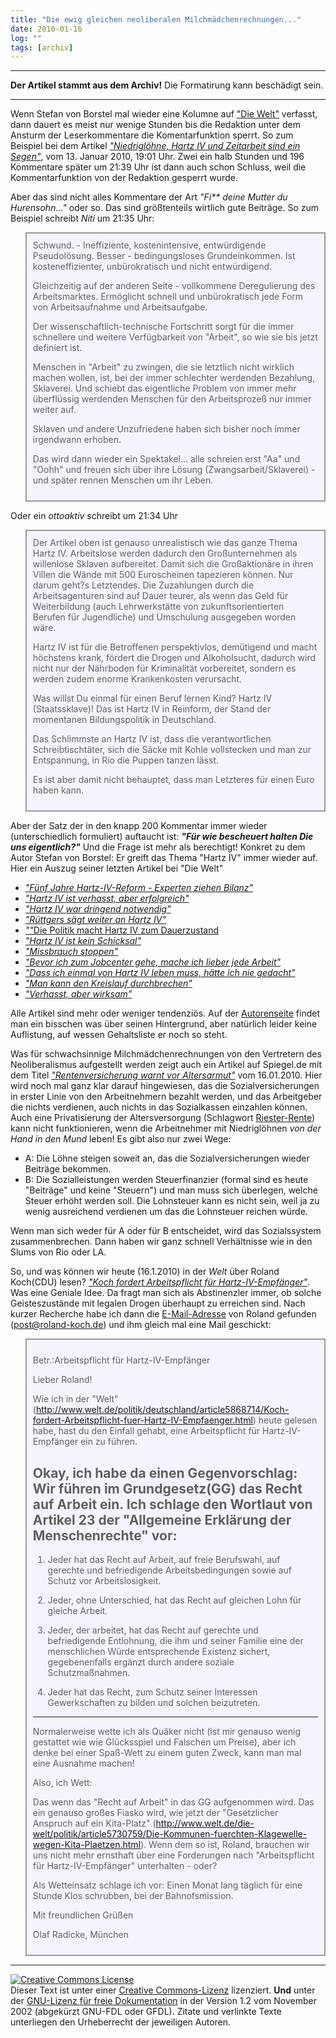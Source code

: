 ```yaml
---
title: "Die ewig gleichen neoliberalen Milchmädchenrechnungen..."
date: 2010-01-16
log: ""
tags: [archiv]
---
```

<hr><b>Der Artikel stammt aus dem Archiv!</b> Die Formatirung kann beschädigt sein.<hr>
Wenn Stefan von Borstel mal wieder eine Kolumne auf <a href="http://www.welt.de/">"Die Welt"</a> verfasst, dann dauert es meist nur wenige Stunden bis die Redaktion unter dem Ansturm der Leserkommentare die Komentarfunktion sperrt. So zum Beispiel bei dem Artikel <a href="http://www.welt.de/politik/deutschland/article5837470/Niedrigloehne-Hartz-IV-und-Zeitarbeit-sind-ein-Segen.html"><i>"Niedriglöhne, Hartz IV und Zeitarbeit sind ein Segen"</i></a>, vom 13. Januar 2010, 19:01 Uhr. Zwei ein halb Stunden und 196 Kommentare später um 21:39 Uhr ist dann auch schon Schluss, weil die Kommentarfunktion von der Redaktion gesperrt wurde. 

Aber das sind nicht alles Kommentare der Art <i>"Fi** deine Mutter du Hurensohn..."</i> oder so. Das sind größtenteils wirtlich gute Beiträge. So zum Beispiel schreibt <i>Niti</i> um 21:35 Uhr:
<!--break-->
<blockquote width=80%; style="padding:10px; background:#f4f4ff; border: 2px solid #999; border-right-width: 2px">
Schwund. - Ineffiziente, kostenintensive, entwürdigende Pseudolösung. Besser - bedingungsloses Grundeinkommen. Ist kosteneffizienter, unbürokratisch und nicht entwürdigend.

Gleichzeitig auf der anderen Seite - vollkommene Deregulierung des Arbeitsmarktes. Ermöglicht schnell und unbürokratisch jede Form von Arbeitsaufnahme und Arbeitsaufgabe.

Der wissenschaftlich-technische Fortschritt sorgt für die immer schnellere und weitere Verfügbarkeit von "Arbeit", so wie sie bis jetzt definiert ist.

Menschen in "Arbeit" zu zwingen, die sie letztlich nicht wirklich machen wollen, ist, bei der immer schlechter werdenden Bezahlung, Sklaverei. Und schiebt das eigentliche Problem von immer mehr überflüssig werdenden Menschen für den Arbeitsprozeß nur immer weiter auf.

Sklaven und andere Unzufriedene haben sich bisher noch immer irgendwann erhoben.

Das wird dann wieder ein Spektakel... alle schreien erst "Aa" und "Oohh" und freuen sich über ihre Lösung (Zwangsarbeit/Sklaverei) - und später rennen Menschen um ihr Leben.
</blockquote>

Oder ein <i>ottoaktiv</i> schreibt um 21:34 Uhr

<blockquote width=80%; style="padding:10px; background:#f4f4ff; border: 2px solid #999; border-right-width: 2px">
Der Artikel oben ist genauso unrealistisch wie das ganze Thema Hartz IV.
Arbeitslose werden dadurch den Großunternehmen als willenlose Sklaven aufbereitet.
Damit sich die Großaktionäre in ihren Villen die Wände mit 500 Euroscheinen tapezieren können. Nur darum geht?s Letztendes. 
Die Zuzahlungen durch die Arbeitsagenturen sind auf Dauer teurer, als wenn das Geld für Weiterbildung (auch Lehrwerkstätte von zukunftsorientierten Berufen für Jugendliche) und Umschulung ausgegeben worden wäre.

Hartz IV ist für die Betroffenen perspektivlos, demütigend und macht höchstens krank, fördert die Drogen und Alkoholsucht, dadurch wird nicht nur der Nährboden für Kriminalität vorbereitet, sondern es werden zudem enorme Krankenkosten verursacht.

Was willst Du einmal für einen Beruf lernen Kind? Hartz IV (Staatssklave)! 
Das ist Hartz IV in Reinform, der Stand der momentanen Bildungspolitik in Deutschland.

Das Schlimmste an Hartz IV ist, dass die verantwortlichen Schreibtischtäter, sich die Säcke mit Kohle vollstecken und man zur Entspannung, in Rio die Puppen tanzen lässt. 

Es ist aber damit nicht behauptet, dass man Letzteres für einen Euro haben kann.
</blockquote>

Aber der Satz der in den knapp 200 Kommentar immer wieder (unterschiedlich formuliert) auftaucht ist:
<i><b>"Für wie bescheuert halten Die uns eigentlich?"</b></i> Und die Frage ist mehr als berechtigt! Konkret zu dem Autor Stefan von Borstel: Er greift das Thema "Hartz IV" immer wieder auf. Hier ein Auszug seiner letzten Artikel bei "Die Welt"

<ul>
<li><a href="http://www.welt.de/die-welt/wirtschaft/article5544736/Fuenf-Jahre-Hartz-IV-Reform-Experten-ziehen-Bilanz.html"><i>"Fünf Jahre Hartz-IV-Reform - Experten ziehen Bilanz"</i></a></li>
<li><a href="http://www.welt.de/wirtschaft/article5652905/Hartz-IV-ist-verhasst-aber-erfolgreich.html"><i>"Hartz IV ist verhasst, aber erfolgreich"</i></a></li>
<li><a href="http://www.welt.de/die-welt/wirtschaft/article5696893/Hartz-IV-war-dringend-notwendig.html"><i>"Hartz IV war dringend notwendig"</i></a></li>
<li><a href="http://www.welt.de/die-welt/politik/article5786499/Ruettgers-saegt-weiter-an-Hartz-IV.html"><i>"Rüttgers sägt weiter an Hartz IV"</i></a></li>
<li><a href="http://www.welt.de/politik/deutschland/article5787100/Die-Politik-macht-Hartz-IV-zum-Dauerzustand.html"><i>""</i>Die Politik macht Hartz IV zum Dauerzustand</a></li>
<li><a href="http://www.welt.de/die-welt/politik/article5792714/Hartz-IV-ist-kein-Schicksal.html"><i>"Hartz IV ist kein Schicksal"</i></a></li>
<li><a href="http://www.welt.de/die-welt/wirtschaft/article5815140/Missbrauch-stoppen.html"><i>"Missbrauch stoppen"</i></a></li>
<li><a href="http://www.welt.de/die-welt/wirtschaft/article5696897/Bevor-ich-zum-Jobcenter-gehe-mache-ich-lieber-jede-Arbeit.html"><i>"Bevor ich zum Jobcenter gehe, mache ich lieber jede Arbeit"</i></a></li>
<li><a href="http://www.welt.de/die-welt/wirtschaft/article5696899/Dass-ich-einmal-von-Hartz-IV-leben-muss-haette-ich-nie-gedacht.html"><i>"Dass ich einmal von Hartz IV leben muss, hätte ich nie gedacht"</i></a></li>
<li><a href="http://www.welt.de/die-welt/wirtschaft/article5696894/Man-kann-den-Kreislauf-durchbrechen.html"><i>"Man kann den Kreislauf durchbrechen"</i></a></li>
<li><a href="http://www.welt.de/die-welt/wirtschaft/article5696891/Verhasst-aber-wirksam.html"><i>"Verhasst, aber wirksam"</i></a></li>
</ul>

Alle Artikel sind mehr oder weniger tendenziös. Auf der <a href="http://debatte.welt.de/mitglieder/58/Stefan+von+Borstel">Autorenseite</a> findet man ein bisschen was über seinen Hintergrund, aber natürlich leider keine Auflistung, auf wessen Gehaltsliste er noch so steht.

Was für schwachsinnige Milchmädchenrechnungen von den Vertretern des Neoliberalismus aufgestellt werden zeigt auch ein Artikel auf Spiegel.de mit dem Titel <i><a href="http://www.spiegel.de/wirtschaft/soziales/0,1518,672279,00.html#ref=rss">"Rentenversicherung warnt vor Altersarmut"</a></i> vom 16.01.2010. Hier wird noch mal ganz klar darauf hingewiesen, das die Sozialversicherungen in erster Linie von den Arbeitnehmern bezahlt werden, und das Arbeitgeber die nichts verdienen, auch nichts in das Sozialkassen einzahlen können. Auch eine Privatisierung der Altersversorgung (Schlagwort <a href="http://de.wikipedia.org/wiki/Riester-Rente">Riester-Rente</a>) kann nicht funktionieren, wenn die Arbeitnehmer mit Niedriglöhnen <i>von der Hand in den Mund</i> leben! Es gibt also nur zwei Wege:
<ul>
<li>A: Die Löhne steigen soweit an, das die Sozialversicherungen wieder Beiträge bekommen.</li>
<li>B: Die Sozialleistungen werden Steuerfinanzier (formal sind es heute "Beiträge" und keine "Steuern") und man muss sich überlegen, welche Steuer erhöht werden soll. Die Lohnsteuer kann es nicht sein, weil ja zu wenig ausreichend verdienen um das die Lohnsteuer reichen würde.</li>
</ul>
Wenn man sich weder für A oder für B entscheidet, wird das Sozialssystem zusammenbrechen. Dann haben wir ganz schnell Verhältnisse wie in den Slums von Rio oder LA.

So, und was können wir heute (16.1.2010) in der <i>Welt</i> über Roland Koch(CDU) lesen? <a href="http://www.welt.de/politik/deutschland/article5868714/Koch-fordert-Arbeitspflicht-fuer-Hartz-IV-Empfaenger.html#reqRSS"><i>"Koch fordert Arbeitspflicht für Hartz-IV-Empfänger"</i></a>. Was eine Geniale Idee. Da fragt man sich als Abstinenzler immer, ob solche Geisteszustände mit legalen Drogen überhaupt zu erreichen sind. Nach kurzer Recherche habe ich dann die <a href="http://www.roland-koch.de/kontakt.php">E-Mail-Adresse</a> von Roland gefunden (post@roland-koch.de) und ihm gleich mal eine Mail geschickt:

<blockquote width=80%; style="padding:10px; background:#f4f4ff; border: 2px solid #999; border-right-width: 2px">

Betr.:Arbeitspflicht für Hartz-IV-Empfänger


Lieber Roland!

Wie ich in der "Welt" (http://www.welt.de/politik/deutschland/article5868714/Koch-fordert-Arbeitspflicht-fuer-Hartz-IV-Empfaenger.html) heute gelesen habe, hast du den Einfall gehabt, eine Arbeitspflicht für Hartz-IV-Empfänger ein zu führen.

Okay, ich habe da einen Gegenvorschlag: Wir führen im Grundgesetz(GG) das Recht auf Arbeit ein. Ich schlage den Wortlaut von Artikel 23 der "Allgemeine Erklärung der Menschenrechte" vor:
--------------------------------------------------------------------
   1. Jeder hat das Recht auf Arbeit, auf freie Berufswahl, auf gerechte und befriedigende Arbeitsbedingungen sowie auf Schutz vor Arbeitslosigkeit.

   2. Jeder, ohne Unterschied, hat das Recht auf gleichen Lohn für gleiche Arbeit.

   3. Jeder, der arbeitet, hat das Recht auf gerechte und befriedigende Entlohnung, die ihm und seiner Familie eine der menschlichen Würde entsprechende Existenz sichert, gegebenenfalls ergänzt durch andere soziale Schutzmaßnahmen.

   4. Jeder hat das Recht, zum Schutz seiner Interessen Gewerkschaften zu bilden und solchen beizutreten.

----------------------------------------------------------------

Normalerweise wette ich als Quäker nicht (ist mir genauso wenig gestattet wie wie Glücksspiel und Falschen um Preise), aber ich denke bei einer Spaß-Wett zu einem guten Zweck, kann man mal eine Ausnahme machen!

Also, ich Wett: 

Das wenn das "Recht auf Arbeit" in das GG aufgenommen wird. Das ein genauso großes Fiasko wird, wie jetzt der "Gesetzlicher Anspruch auf ein Kita-Platz" (http://www.welt.de/die-welt/politik/article5730759/Die-Kommunen-fuerchten-Klagewelle-wegen-Kita-Plaetzen.html). Wenn dem so ist, Roland, brauchen wir uns nicht mehr ernsthaft über eine Forderungen nach "Arbeitspflicht für Hartz-IV-Empfänger" unterhalten - oder?

Als Wetteinsatz schlage ich vor:
Einen Monat lang täglich für eine Stunde Klos schrubben, bei der Bahnofsmission. 


Mit freundlichen Grüßen

Olaf Radicke, München
</blockquote>


<hr>

 <a rel="license" href="http://creativecommons.org/licenses/by-sa/3.0/de/"><img alt="Creative Commons License" style="border-width:0" src="http://i.creativecommons.org/l/by-sa/3.0/de/88x31.png" /></a><br />Dieser <span xmlns:dc="http://purl.org/dc/elements/1.1/" href="http://purl.org/dc/dcmitype/Text" rel="dc:type">Text</span> ist unter einer <a rel="license" href="http://creativecommons.org/licenses/by-sa/3.0/de/">Creative Commons-Lizenz</a> lizenziert. <b>Und</b> unter der <a href="http://de.wikipedia.org/wiki/GFDL">GNU-Lizenz für freie Dokumentation</a> in der Version 1.2 vom November 2002 (abgekürzt GNU-FDL oder GFDL). Zitate und verlinkte Texte unterliegen den Urheberrecht der jeweiligen Autoren.
